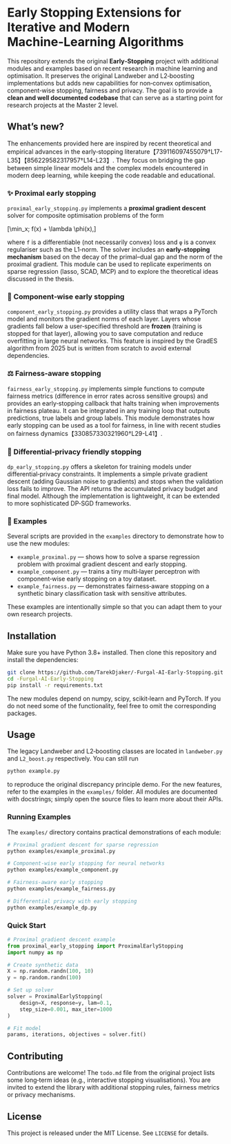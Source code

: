 # Early Stopping Extensions for Iterative and Modern Machine‑Learning Algorithms

This repository extends the original **Early‑Stopping** project with additional modules and examples based on
recent research in machine learning and optimisation.  It preserves the
original Landweber and L2‑boosting implementations but adds new
capabilities for non‑convex optimisation, component‑wise stopping, fairness
and privacy.  The goal is to provide a **clean and well documented codebase**
that can serve as a starting point for research projects at the Master 2
level.

## What’s new?

The enhancements provided here are inspired by recent theoretical and
empirical advances in the early‑stopping literature【739116097455079†L17-L35】【856229582317957†L14-L23】.  They focus on
bridging the gap between simple linear models and the complex models
encountered in modern deep learning, while keeping the code readable
and educational.

### ✨ Proximal early stopping

`proximal_early_stopping.py` implements a **proximal gradient
descent** solver for composite optimisation problems of the form

\[\min_x\; f(x) + \lambda \phi(x)\,\]

where `f` is a differentiable (not necessarily convex) loss and `φ` is a
convex regulariser such as the L1‑norm.  The solver includes an
**early‑stopping mechanism** based on the decay of the primal–dual gap
and the norm of the proximal gradient.  This module can be used to
replicate experiments on sparse regression (lasso, SCAD, MCP) and to
explore the theoretical ideas discussed in the thesis.

### 🧩 Component‑wise early stopping

`component_early_stopping.py` provides a utility class that wraps a
PyTorch model and monitors the gradient norms of each layer.  Layers
whose gradients fall below a user‑specified threshold are **frozen**
(training is stopped for that layer), allowing you to save computation
and reduce overfitting in large neural networks.  This feature is
inspired by the GradES algorithm from 2025 but is written from
scratch to avoid external dependencies.

### ⚖️ Fairness‑aware stopping

`fairness_early_stopping.py` implements simple functions to compute
fairness metrics (difference in error rates across sensitive groups) and
provides an early‑stopping callback that halts training when
improvements in fairness plateau.  It can be integrated in any
training loop that outputs predictions, true labels and group labels.
This module demonstrates how early stopping can be used as a tool for
fairness, in line with recent studies on fairness dynamics【330857330321960†L29-L41】.

### 🔐 Differential‑privacy friendly stopping

`dp_early_stopping.py` offers a skeleton for training models under
differential‑privacy constraints.  It implements a simple private
gradient descent (adding Gaussian noise to gradients) and stops when
the validation loss fails to improve.  The API returns the accumulated
privacy budget and final model.  Although the implementation is
lightweight, it can be extended to more sophisticated DP‑SGD
frameworks.

### 🔨 Examples

Several scripts are provided in the `examples` directory to
demonstrate how to use the new modules:

* `example_proximal.py` — shows how to solve a sparse regression
  problem with proximal gradient descent and early stopping.
* `example_component.py` — trains a tiny multi‑layer perceptron with
  component‑wise early stopping on a toy dataset.
* `example_fairness.py` — demonstrates fairness‑aware stopping on a
  synthetic binary classification task with sensitive attributes.

These examples are intentionally simple so that you can adapt them to
your own research projects.

## Installation

Make sure you have Python 3.8+ installed.  Then clone this
repository and install the dependencies:

```bash
git clone https://github.com/TarekDjaker/-Furgal-AI-Early-Stopping.git
cd -Furgal-AI-Early-Stopping
pip install -r requirements.txt
```

The new modules depend on numpy, scipy, scikit‑learn and PyTorch.  If
you do not need some of the functionality, feel free to omit the
corresponding packages.

## Usage

The legacy Landweber and L2‑boosting classes are located in
`landweber.py` and `L2_boost.py` respectively.  You can still run

```bash
python example.py
```

to reproduce the original discrepancy principle demo.  For the new
features, refer to the examples in the `examples/` folder.  All
modules are documented with docstrings; simply open the source files to
learn more about their APIs.

### Running Examples

The `examples/` directory contains practical demonstrations of each module:

```bash
# Proximal gradient descent for sparse regression
python examples/example_proximal.py

# Component-wise early stopping for neural networks  
python examples/example_component.py

# Fairness-aware early stopping
python examples/example_fairness.py

# Differential privacy with early stopping
python examples/example_dp.py
```

### Quick Start

```python
# Proximal gradient descent example
from proximal_early_stopping import ProximalEarlyStopping
import numpy as np

# Create synthetic data
X = np.random.randn(100, 10)
y = np.random.randn(100)

# Set up solver
solver = ProximalEarlyStopping(
    design=X, response=y, lam=0.1, 
    step_size=0.001, max_iter=1000
)

# Fit model
params, iterations, objectives = solver.fit()
```

## Contributing

Contributions are welcome!  The `todo.md` file from the original
project lists some long‑term ideas (e.g., interactive stopping
visualisations).  You are invited to extend the library with
additional stopping rules, fairness metrics or privacy mechanisms.

## License

This project is released under the MIT License.  See `LICENSE` for
details.